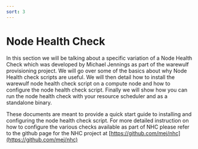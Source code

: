 ```yaml
---
sort: 3
---
```


# Node Health Check
In this section we will be talking about a specific variation of a Node Health Check which was developed by Michael Jennings
as part of the warewulf provisioning project. We will go over some of the basics about why Node Health check scripts are useful. We will then detail how to install the warewulf node health check script on a compute node and how to configure the node health check script. Finally we will show how you can run the node health check with your resource scheduler and as a standalone binary.

These documents are meant to provide a quick start guide to installing and configuring the node health check script. For more detailed
instruction on how to configure the various checks available as part of NHC please refer to the github page for the NHC project at
[https://github.com/mej/nhc](https://github.com/mej/nhc)
